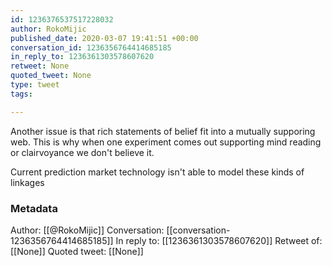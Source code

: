```yaml
---
id: 1236376537517228032
author: RokoMijic
published_date: 2020-03-07 19:41:51 +00:00
conversation_id: 1236356764414685185
in_reply_to: 1236361303578607620
retweet: None
quoted_tweet: None
type: tweet
tags:

---
```


Another issue is that rich statements of belief fit into a mutually supporing web. This is why when one experiment comes out supporting mind reading or clairvoyance we don't believe it. 

Current prediction market technology isn't able to model these kinds of linkages

### Metadata

Author: [[@RokoMijic]]
Conversation: [[conversation-1236356764414685185]]
In reply to: [[1236361303578607620]]
Retweet of: [[None]]
Quoted tweet: [[None]]
